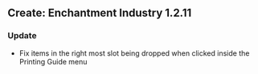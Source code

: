 ## Create: Enchantment Industry 1.2.11

### Update
- Fix items in the right most slot being dropped when clicked inside the Printing Guide menu
